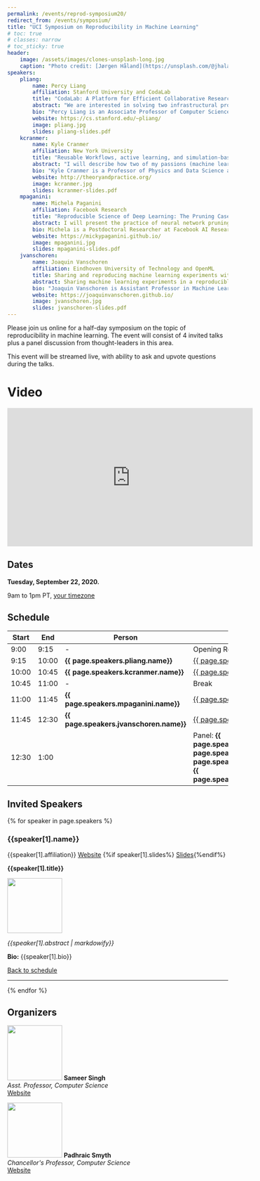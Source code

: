 ```yaml
---
permalink: /events/reprod-symposium20/
redirect_from: /events/symposium/
title: "UCI Symposium on Reproducibility in Machine Learning"
# toc: true
# classes: narrow
# toc_sticky: true
header:
    image: /assets/images/clones-unsplash-long.jpg
    caption: "Photo credit: [Jørgen Håland](https://unsplash.com/@jhaland?utm_source=unsplash&utm_medium=referral&utm_content=creditCopyText) on [Unsplash](https://unsplash.com/photos/4yOgRb_b_i4)"
speakers:
    pliang:
        name: Percy Liang
        affiliation: Stanford University and CodaLab
        title: "CodaLab: A Platform for Efficient Collaborative Research"
        abstract: "We are interested in solving two infrastructural problems in data-centric fields such as machine learning: First, an inordinate amount of time is spent on preprocessing datasets, getting other people's code to run, writing evaluation/visualization scripts, with much of this effort duplicated across different research groups.  Second, a only static set of final results are ever published, leaving it up to the reader to guess how the various methods would fare in unreported scenarios.  I will present CodaLab, a new platform which aims to tackle these two problems by creating an online community around sharing and executing immutable components called bundles, thereby streamlining the research process."
        bio: "Percy Liang is an Associate Professor of Computer Science at Stanford University (B.S. from MIT, 2004; Ph.D. from UC Berkeley, 2011).  His two research goals are (i) to make machine learning more robust, fair, and interpretable; and (ii) to make computers easier to communicate with through natural language.  His awards include the Presidential Early Career Award for Scientists and Engineers (2019), IJCAI Computers and Thought Award (2016), an NSF CAREER Award (2016), a Sloan Research Fellowship (2015), and a Microsoft Research Faculty Fellowship (2014)."
        website: https://cs.stanford.edu/~pliang/
        image: pliang.jpg
        slides: pliang-slides.pdf
    kcranmer:
        name: Kyle Cranmer
        affiliation: New York University
        title: "Reusable Workflows, active learning, and simulation-based inference"
        abstract: "I will describe how two of my passions (machine learning and reproducible workflows) unexpectedly came together. In the context of particle physics, reproducibility is a serious challenge as the data analysis for a typical paper involves large teams working with heterogeneous software environments and loosely connected, informal workflows. However, reproducibility is not a particularly high priority for most physicists. Instead, we emphasized use cases that focused on reusing those workflows to answer new questions, and developed the REANA reproducible research data analysis platform to provide the needed functionality. Now we are developing APIs around these workflows and putting machine learning tools on top. For instance, we have active learning algorithms querying black box functions that are implemented by these workflows. Similarly, we use workflows to wrap complex simulation chains, which provide a causal, generative model with an intractable likelihood. Our recent work on likelihood-free inference (or simulation-based inference), which uses deep learning, leverages these workflows and raises new research questions when viewed holistically."
        bio: "Kyle Cranmer is a Professor of Physics and Data Science at New York University. He is an experimental particle physicists working, primarily, on the Large Hadron Collider, based in Geneva, Switzerland. Professor Cranmer obtained his Ph.D. in Physics from the University of Wisconsin-Madison in 2005 and his B.A. in Mathematics and Physics from Rice University. He was awarded the Presidential Early Career Award for Science and Engineering in 2007 and the National Science Foundation's Career Award in 2009. Professor Cranmer developed a framework that enables collaborative statistical modeling, which was used extensively for the discovery of the Higgs boson in July, 2012. His current interests are at the intersection of physics, statistics, and machine learning."
        website: http://theoryandpractice.org/
        image: kcranmer.jpg
        slides: kcranmer-slides.pdf
    mpaganini:
        name: Michela Paganini
        affiliation: Facebook Research
        title: "Reproducible Science of Deep Learning: The Pruning Case Study"
        abstract: I will present the practice of neural network pruning as both a practical engineering intervention to reduce model size and a scientific tool to investigate the behavior and trainability of compressed models. By pruning away units or connections, it is possible to test hypotheses on the role of substructures and pathways towards feature formation and information propagation in neural networks. I will argue that a fundamental scientific understanding of the inner workings of neural networks is necessary to build a path towards robust, efficient AI, and I will introduce open-source work that has facilitated the investigation of the behavior of pruned models. I will highlight examples such as the contribution of centralized, reusable pruning methods in PyTorch and the open-sourcing of the `dagger` framework for reproducible and reusable experiment orchestration, to demonstrate how the desire for reproducibility in the context of pruning research (where complex multi-stage experiment pipelines are common) begets robust, shared experiment tools.
        bio: Michela is a Postdoctoral Researcher at Facebook AI Research (FAIR) in Menlo Park and an affiliate at Lawrence Berkeley National Lab. She joined Facebook in 2018, after earning a Ph.D. in physics from Yale University. During her graduate studies, she worked on the design, development, and deployment of deep learning algorithms for the ATLAS experiment at CERN, with a focus on computer vision and generative modeling for particle discovery and scientific simulation. Prior to that, she graduated from the University of California, Berkeley with B.A.'s in physics and astrophysics. Her current research focuses on empirically characterizing neural network properties and dynamics in the over-parametrized and under-parametrized regimes using pruning as a tool for model compression. Michela has a broad interest in the science of deep learning, towards developing a fundamental understanding of the inner workings of deep models through rigorous investigation and hypothesis testing, using tools and methodologies from the physical sciences. 
        website: https://mickypaganini.github.io/
        image: mpaganini.jpg
        slides: mpaganini-slides.pdf
    jvanschoren:
        name: Joaquin Vanschoren
        affiliation: Eindhoven University of Technology and OpenML
        title: Sharing and reproducing machine learning experiments with OpenML
        abstract: Sharing machine learning experiments in a reproducible way is a lot of work. However, what if we could automatically track every detail of our experiments and share them together with our results? OpenML is an open online platform where one cannot only share datasets, but also entire machine experiments. It has integrations into many machine learning libraries so that experiments run with these libraries are automatically shared in a fully reproducible way. This also means that the shared experiments can be used in many innovative ways. This talk will cover what is possible today, our experiences with making experiments reproducible, as well as open problems and future plans.
        bio: "Joaquin Vanschoren is Assistant Professor in Machine Learning at the Eindhoven University of Technology. His research focuses on machine learning, meta-learning, and understanding and automating learning. He founded and leads OpenML.org, an open science platform for reproducible machine learning. He received several demo and open data awards, has been tutorial speaker at NeurIPS and ECMLPKDD, and invited speaker at ECDA, StatComp, AutoML@ICML, CiML@NIPS, DEEM@SIGMOD, AutoML@PRICAI, MLOSS@NIPS, and many other occasions. He co-organizes the AutoML and meta-learning workshop series at NIPS and ICML and is co-editor of the book ’Automatic Machine Learning: Methods, Systems, Challenges’."
        website: https://joaquinvanschoren.github.io/
        image: jvanschoren.jpg
        slides: jvanschoren-slides.pdf
---
```



Please join us online for a half-day symposium on the topic of reproducibility in machine learning. 
The event will consist of 4 invited talks plus a panel discussion from thought-leaders in this area.

This event will be streamed live, with ability to ask and upvote questions during the talks.

<!-- Please fill-in the following short registration form for information purposes: [Registration Form](https://forms.gle/rBbvVKQr1rRPDGxe9) -->

<!-- <div class="notice notice--info">
  <h4>Live Streaming</h4>
  <p>Click here for live stream of the event: <a href="{{ site.url }}{{ site.baseurl }}/events/reprod-symposium20/live">Live stream</a>.</p>
</div> -->

# Video

<iframe width="560" height="315" src="https://www.youtube.com/embed/SuoxTFD-RBM" frameborder="0" allow="accelerometer; autoplay; clipboard-write; encrypted-media; gyroscope; picture-in-picture" allowfullscreen></iframe>

## Dates

**Tuesday, September 22, 2020.**

9am to 1pm PT, [your timezone](https://time.is/0900AM_22_Sept_2020_in_PT?UCI_ML_Reproducibility_Symposium)

## Schedule

| Start 	| End   	| Person             	| Topic           	|
|-------	|-------	|--------------------	|-----------------	|
| 9:00  	| 9:15  	| -                  	| Opening Remarks 	|
| 9:15  	| 10:00 	| **{{ page.speakers.pliang.name}}** | [{{ page.speakers.pliang.title}}](#pliang) |
| 10:00  	| 10:45 	| **{{ page.speakers.kcranmer.name}}** | [{{ page.speakers.kcranmer.title}}](#kcranmer) |
| 10:45 	| 11:00 	| -                  	| Break           	|
| 11:00  	| 11:45 	| **{{ page.speakers.mpaganini.name}}** | [{{ page.speakers.mpaganini.title}}](#mpaganini) |
| 11:45  	| 12:30 	| **{{ page.speakers.jvanschoren.name}}** | [{{ page.speakers.jvanschoren.title}}](#jvanschoren) |
| 12:30 	| 1:00  	|                    	| Panel: **{{ page.speakers.kcranmer.name}}**, **{{ page.speakers.pliang.name}}**, **{{ page.speakers.mpaganini.name}}**, **{{ page.speakers.jvanschoren.name}}**	|

## Invited Speakers

<div>
{% for speaker in page.speakers %}
    <h3 id="{{speaker[0]}}">{{speaker[1].name}}</h3>
    {{speaker[1].affiliation}} <a href="{{speaker[1].website}}" class="btn btn">Website</a>    
    {%if speaker[1].slides%} <a href="{{ site.url }}{{ site.baseurl }}/assets/files/reprod_symp20/{{ speaker[1].slides }}" class="btn btn">Slides</a>{%endif%}
    <div>
    <p><b>{{speaker[1].title}}</b></p>
    <img class="align-left" width="125px" src="{{ site.url }}{{ site.baseurl }}/assets/images/reprod_symp20/{{ speaker[1].image }}">
    <p><i>{{speaker[1].abstract | markdowify}}</i></p>
    <p><b>Bio:</b> {{speaker[1].bio}}</p>
    <p><a href="#schedule">Back to schedule</a></p>
    </div>
    <hr>
{% endfor %}
</div>

## Organizers

<div>
<p>
<img class="align-left" width="125px" src="{{ site.url }}{{ site.baseurl }}/assets/images/sameer-singh.jpg">
<b>Sameer Singh</b><br/>
<i>Asst. Professor, Computer Science</i><br>
<a href="http://sameersingh.org" class="btn btn">Website</a>
</p>
</div>
<div>
<p>
<img class="align-left" width="125px" src="{{ site.url }}{{ site.baseurl }}/assets/images/padhraic-smyth.jpg">
<b>Padhraic Smyth</b><br/>
<i>Chancellor's Professor, Computer Science</i><br>
<a href="https://www.ics.uci.edu/~smyth/" class="btn">Website</a>
</p>
</div>
